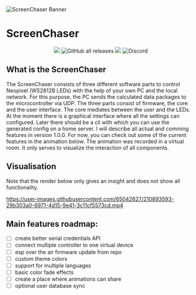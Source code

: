 <picture>
  <source media="(prefers-color-scheme: dark)" srcset="https://xi72yow.de/data/pictures/screenchaser_logo_white.png">
  <source media="(prefers-color-scheme: light)" srcset="https://xi72yow.de/data/pictures/screenchaser_logo.png">
  <img alt="ScreenChaser Banner" src="https://xi72yow.de/data/pictures/screenchaser_logo.png">
</picture>

<h1 align="left">ScreenChaser</h1>

<p align="center">
  <img src="https://img.shields.io/badge/Maintained%3F-Yes-green?style=for-the-badge">
  <img alt="GitHub all releases" src="https://img.shields.io/github/downloads/xi72yow/ScreenChaser/total?style=for-the-badge">
  <img src="https://img.shields.io/github/stars/xi72yow/ScreenChaser?style=for-the-badge">
  <img alt="Discord" src="https://img.shields.io/discord/1061688839418163241?label=Discord&logo=discord&style=for-the-badge" href="https://discord.gg/VG23TgVE">
</p>

## What is the ScreenChaser

The ScreenChaser consists of three different software parts to control Neopixel (WS2812B LEDs) with the help of your own PC and the local network. For this purpose, the PC sends the calculated data packages to the microcontroller via UDP. The three parts consist of firmware, the core and the user interface. The core mediates between the user and the LEDs. At the moment there is a graphical interface where all the settings can configured. Later there should be a cli with which you can use the generated config on a home server. I will describe all actual and comming features in version 1.0.0. For now, you can check out some of the current features in the animation below. The animation was recorded in a virtual room. It only serves to visualize the interaction of all components.

## Visualisation

Note that the render below only gives an insight and does not show all functionality.

https://user-images.githubusercontent.com/65042627/210893593-29b303a0-6971-4d15-9e41-3c11cf5573cd.mp4

## Main features roadmap:

- [ ] create better serial credentials API
- [ ] connect multiple controller to one virtual device
- [ ] esp over the air firmware update from repo
- [ ] custom theme colors
- [ ] support for multiple languages
- [ ] basic color fade effects
- [ ] create a place where animations can share
- [ ] optional user database sync
